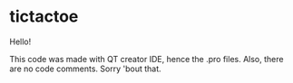 # tictactoe

Hello!

This code was made with QT creator IDE, hence the .pro files. Also, there are no code comments. Sorry 'bout that.

